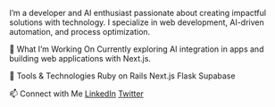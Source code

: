 I’m a developer and AI enthusiast passionate about creating impactful solutions with technology. I specialize in web development, AI-driven automation, and process optimization.

🚀 What I’m Working On
Currently exploring AI integration in apps and building web applications with Next.js.

🔧 Tools & Technologies
Ruby on Rails
Next.js
Flask
Supabase

📫 Connect with Me
[LinkedIn](https://www.linkedin.com/in/igzt/) 
[Twitter](https://x.com/igzanotto)
